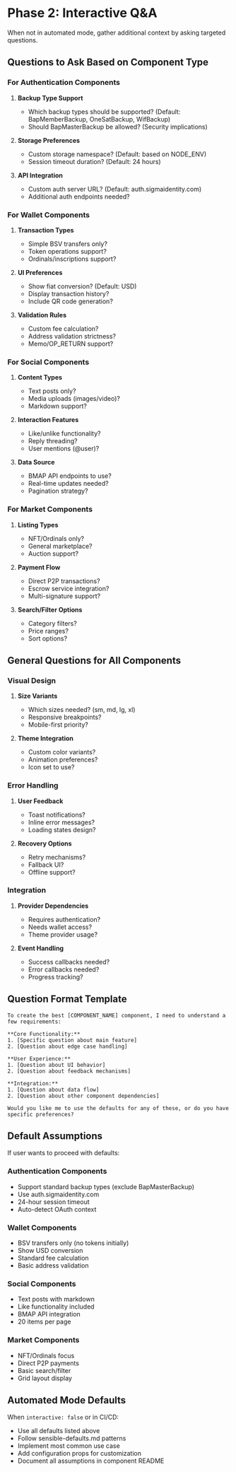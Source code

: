 # Phase 2: Interactive Q&A

When not in automated mode, gather additional context by asking targeted questions.

## Questions to Ask Based on Component Type

### For Authentication Components
1. **Backup Type Support**
   - Which backup types should be supported? (Default: BapMemberBackup, OneSatBackup, WifBackup)
   - Should BapMasterBackup be allowed? (Security implications)
   
2. **Storage Preferences**
   - Custom storage namespace? (Default: based on NODE_ENV)
   - Session timeout duration? (Default: 24 hours)
   
3. **API Integration**
   - Custom auth server URL? (Default: auth.sigmaidentity.com)
   - Additional auth endpoints needed?

### For Wallet Components
1. **Transaction Types**
   - Simple BSV transfers only?
   - Token operations support?
   - Ordinals/inscriptions support?
   
2. **UI Preferences**
   - Show fiat conversion? (Default: USD)
   - Display transaction history?
   - Include QR code generation?
   
3. **Validation Rules**
   - Custom fee calculation?
   - Address validation strictness?
   - Memo/OP_RETURN support?

### For Social Components
1. **Content Types**
   - Text posts only?
   - Media uploads (images/video)?
   - Markdown support?
   
2. **Interaction Features**
   - Like/unlike functionality?
   - Reply threading?
   - User mentions (@user)?
   
3. **Data Source**
   - BMAP API endpoints to use?
   - Real-time updates needed?
   - Pagination strategy?

### For Market Components
1. **Listing Types**
   - NFT/Ordinals only?
   - General marketplace?
   - Auction support?
   
2. **Payment Flow**
   - Direct P2P transactions?
   - Escrow service integration?
   - Multi-signature support?
   
3. **Search/Filter Options**
   - Category filters?
   - Price ranges?
   - Sort options?

## General Questions for All Components

### Visual Design
1. **Size Variants**
   - Which sizes needed? (sm, md, lg, xl)
   - Responsive breakpoints?
   - Mobile-first priority?

2. **Theme Integration**
   - Custom color variants?
   - Animation preferences?
   - Icon set to use?

### Error Handling
1. **User Feedback**
   - Toast notifications?
   - Inline error messages?
   - Loading states design?

2. **Recovery Options**
   - Retry mechanisms?
   - Fallback UI?
   - Offline support?

### Integration
1. **Provider Dependencies**
   - Requires authentication?
   - Needs wallet access?
   - Theme provider usage?

2. **Event Handling**
   - Success callbacks needed?
   - Error callbacks needed?
   - Progress tracking?

## Question Format Template

```
To create the best [COMPONENT_NAME] component, I need to understand a few requirements:

**Core Functionality:**
1. [Specific question about main feature]
2. [Question about edge case handling]

**User Experience:**
1. [Question about UI behavior]
2. [Question about feedback mechanisms]

**Integration:**
1. [Question about data flow]
2. [Question about other component dependencies]

Would you like me to use the defaults for any of these, or do you have specific preferences?
```

## Default Assumptions

If user wants to proceed with defaults:

### Authentication Components
- Support standard backup types (exclude BapMasterBackup)
- Use auth.sigmaidentity.com
- 24-hour session timeout
- Auto-detect OAuth context

### Wallet Components
- BSV transfers only (no tokens initially)
- Show USD conversion
- Standard fee calculation
- Basic address validation

### Social Components
- Text posts with markdown
- Like functionality included
- BMAP API integration
- 20 items per page

### Market Components
- NFT/Ordinals focus
- Direct P2P payments
- Basic search/filter
- Grid layout display

## Automated Mode Defaults

When `interactive: false` or in CI/CD:
- Use all defaults listed above
- Follow sensible-defaults.md patterns
- Implement most common use case
- Add configuration props for customization
- Document all assumptions in component README